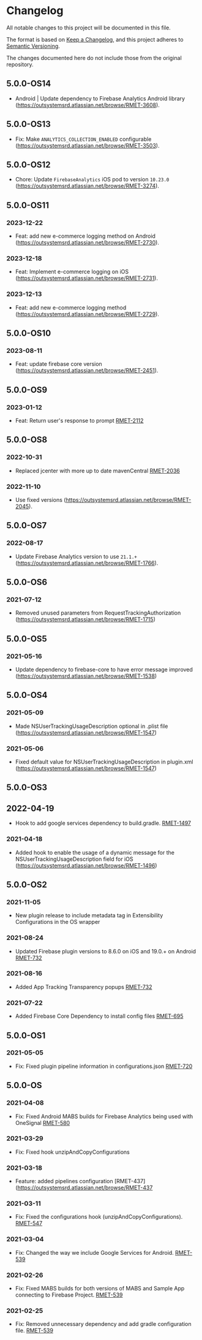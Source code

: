# Changelog
All notable changes to this project will be documented in this file.

The format is based on [Keep a Changelog](https://keepachangelog.com/en/1.0.0/),
and this project adheres to [Semantic Versioning](https://semver.org/spec/v2.0.0.html).

The changes documented here do not include those from the original repository.

## 5.0.0-OS14

- Android | Update dependency to Firebase Analytics Android library (https://outsystemsrd.atlassian.net/browse/RMET-3608).

## 5.0.0-OS13

- Fix: Make `ANALYTICS_COLLECTION_ENABLED` configurable (https://outsystemsrd.atlassian.net/browse/RMET-3503).

## 5.0.0-OS12

- Chore: Update `FirebaseAnalytics` iOS pod to version `10.23.0` (https://outsystemsrd.atlassian.net/browse/RMET-3274).

## 5.0.0-OS11

### 2023-12-22
- Feat: add new e-commerce logging method on Android (https://outsystemsrd.atlassian.net/browse/RMET-2730).

### 2023-12-18
- Feat: Implement e-commerce logging on iOS (https://outsystemsrd.atlassian.net/browse/RMET-2731).

### 2023-12-13
- Feat: add new e-commerce logging method (https://outsystemsrd.atlassian.net/browse/RMET-2729).

## 5.0.0-OS10

### 2023-08-11
- Feat: update firebase core version (https://outsystemsrd.atlassian.net/browse/RMET-2451).

## 5.0.0-OS9

### 2023-01-12
- Feat: Return user's response to prompt [RMET-2112](https://outsystemsrd.atlassian.net/browse/RMET-2112)

## 5.0.0-OS8

### 2022-10-31
- Replaced jcenter with more up to date mavenCentral [RMET-2036](https://outsystemsrd.atlassian.net/browse/RMET-2036)

### 2022-11-10
- Use fixed versions (https://outsystemsrd.atlassian.net/browse/RMET-2045).

## 5.0.0-OS7
### 2022-08-17
- Update Firebase Analytics version to use `21.1.+` (https://outsystemsrd.atlassian.net/browse/RMET-1766).

## 5.0.0-OS6
### 2021-07-12
- Removed unused parameters from RequestTrackingAuthorization (https://outsystemsrd.atlassian.net/browse/RMET-1715)

## 5.0.0-OS5
### 2021-05-16
- Update dependency to firebase-core to have error message improved (https://outsystemsrd.atlassian.net/browse/RMET-1538)

## 5.0.0-OS4
### 2021-05-09
- Made NSUserTrackingUsageDescription optional in .plist file (https://outsystemsrd.atlassian.net/browse/RMET-1547)

### 2021-05-06
- Fixed default value for NSUserTrackingUsageDescription in plugin.xml (https://outsystemsrd.atlassian.net/browse/RMET-1547)

## 5.0.0-OS3
## 2022-04-19
- Hook to add google services dependency to build.gradle. [RMET-1497](https://outsystemsrd.atlassian.net/browse/RMET-1497)

### 2021-04-18
- Added hook to enable the usage of a dynamic message for the NSUserTrackingUsageDescription field for iOS (https://outsystemsrd.atlassian.net/browse/RMET-1496)

## 5.0.0-OS2
### 2021-11-05
- New plugin release to include metadata tag in Extensibility Configurations in the OS wrapper

### 2021-08-24
- Updated Firebase plugin versions to 8.6.0 on iOS and 19.0.+ on Android [RMET-732](https://outsystemsrd.atlassian.net/browse/RMET-732)

### 2021-08-16
- Added App Tracking Transparency popups [RMET-732](https://outsystemsrd.atlassian.net/browse/RMET-732)

### 2021-07-22
- Added Firebase Core Dependency to install config files [RMET-695](https://outsystemsrd.atlassian.net/browse/RMET-695)

## 5.0.0-OS1
### 2021-05-05
- Fix: Fixed plugin pipeline information in configurations.json [RMET-720](https://outsystemsrd.atlassian.net/browse/RMET-720)

## 5.0.0-OS
### 2021-04-08
- Fix: Fixed Android MABS builds for Firebase Analytics being used with OneSignal [RMET-580](https://outsystemsrd.atlassian.net/browse/RMET-580)

### 2021-03-29
- Fix: Fixed hook unzipAndCopyConfigurations

### 2021-03-18
- Feature: added pipelines configuration [RMET-437](https://outsystemsrd.atlassian.net/browse/RMET-437

### 2021-03-11
- Fix: Fixed the configurations hook (unzipAndCopyConfigurations). [RMET-547](https://outsystemsrd.atlassian.net/browse/RMET-547)

### 2021-03-04
- Fix: Changed the way we include Google Services for Android. [RMET-539](https://outsystemsrd.atlassian.net/browse/RMET-539)

### 2021-02-26
- Fix: Fixed MABS builds for both versions of MABS and Sample App connecting to Firebase Project. [RMET-539](https://outsystemsrd.atlassian.net/browse/RMET-539)

### 2021-02-25
- Fix: Removed unnecessary dependency and add gradle configuration file. [RMET-539](https://outsystemsrd.atlassian.net/browse/RMET-539)